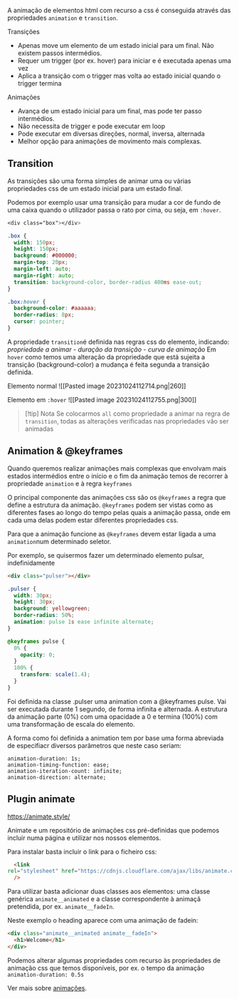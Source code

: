 A animação de elementos html com recurso a css é conseguida através das propriedades `animation` e `transition`.

Transições
-   Apenas move um elemento de um estado inicial para um final. Não existem passos intermédios.
-   Requer um trigger (por ex. hover) para iniciar e é executada apenas uma vez
-  Aplica a transição com o trigger mas volta ao estado inicial quando o trigger termina

Animações
-   Avança de um estado inicial para um final, mas pode ter passo intermédios.
-   Não necessita de trigger e pode executar em loop
-   Pode executar em diversas direções, normal, inversa, alternada
-   Melhor opção para animações de movimento mais complexas.

## Transition

As transições são uma forma simples de animar uma ou várias propriedades css de um estado inicial para um estado final.

Podemos por exemplo usar uma transição para mudar a cor de fundo de uma caixa quando o utilizador passa o rato por cima, ou seja, em `:hover`.

```css
<div class="box"></div>
```
```css
.box {
  width: 150px;
  height: 150px;
  background: #000000;
  margin-top: 20px;
  margin-left: auto;
  margin-right: auto;
  transition: background-color, border-radius 400ms ease-out;
}

.box:hover {
  background-color: #aaaaaa;
  border-radius: 8px;
  cursor: pointer;
}
```

A propriedade `transition`é definida nas regras css do elemento, indicando:
	*propriedade a animar - duração da transição - curva de animação*
Em `hover` como temos uma alteração da propriedade que está sujeita a transição (background-color) a mudança é feita segunda a transição definida.

Elemento normal
![[Pasted image 20231024112714.png|260]]  

Elemento em `:hover`
![[Pasted image 20231024112755.png|300]]

>[!tip] Nota
>Se colocarmos `all` como propriedade a animar na regra de `transition`,  todas as alterações verificadas nas propriedades vão ser animadas 

## Animation & @keyframes

Quando queremos realizar animações mais complexas que envolvam mais estados intermédios entre o início e o fim da animação temos de recorrer à propriedade `animation` e à regra `keyframes`

O principal componente das animações css são os `@keyframes` a regra que define a estrutura da animação. `@keyframes` podem ser vistas como as diferentes fases ao longo do tempo pelas quais a animação passa, onde em cada uma delas podem estar diferentes propriedades css.

Para que a animação funcione as `@keyframes` devem estar ligada a uma `animation`num determinado seletor.

Por exemplo, se quisermos fazer um determinado elemento pulsar, indefinidamente

```html
<div class="pulser"></div>
```
```css
.pulser {
  width: 30px;
  height: 30px;
  background: yellowgreen;
  border-radius: 50%;
  animation: pulse 1s ease infinite alternate;
}

@keyframes pulse {
  0% {
    opacity: 0;
  }
  100% {
    transform: scale(1.4);
  }
}
```

Foi definida na classe .pulser uma animation com a @keyframes pulse. Vai ser executada durante 1 segundo, de forma infinita e alternada.
A estrutura da animação parte (0%) com uma opacidade a 0 e termina (100%) com uma transformação de escala do elemento.

A forma como foi definida a animation tem por base uma forma abreviada de especifiacr diversos parâmetros que neste caso seriam:

```
animation-duration: 1s;
animation-timing-function: ease;
animation-iteration-count: infinite;
animation-direction: alternate;
```

## Plugin animate

https://animate.style/

Animate e um repositório de animações css pré-definidas que podemos incluir numa página e utilizar nos nossos elementos. 

Para instalar basta incluir o link para o ficheiro css:
```html
  <link
rel="stylesheet" href="https://cdnjs.cloudflare.com/ajax/libs/animate.css/4.1.1/animate.min.css"
  />
```

Para utilizar basta adicionar duas classes aos elementos: uma classe genérica `animate__animated` e a classe correspondente à animaçã pretendida,  por ex. `animate__fadeIn`.


Neste exemplo o heading aparece com uma animação de fadein:
```html
<div class="animate__animated animate__fadeIn">
  <h1>Welcome</h1>
</div>
```

Podemos alterar algumas propriedades com recurso às propriedades de animação css que temos disponíveis, por ex. o  tempo da animação `animation-duration: 0.5s`

Ver mais sobre [animações](https://web.dev/learn/css/animations).



